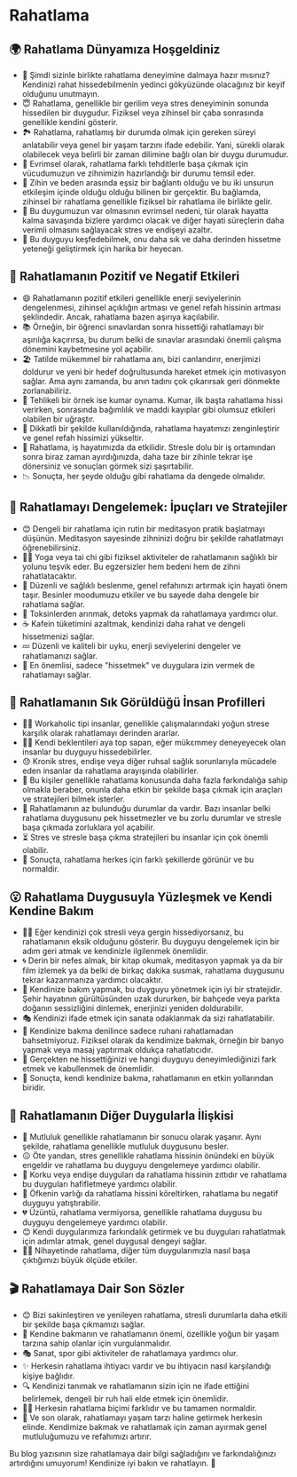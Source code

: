# Rahatlama

## 🌍 Rahatlama Dünyamıza Hoşgeldiniz

* 🥳 Şimdi sizinle birlikte rahatlama deneyimine dalmaya hazır mısınız? Kendinizi rahat hissedebilmenin yedinci gökyüzünde olacağınız bir keyif olduğunu unutmayın.
* 😇 Rahatlama, genellikle bir gerilim veya stres deneyiminin sonunda hissedilen bir duygudur. Fiziksel veya zihinsel bir çaba sonrasında genellikle kendini gösterir.
* 🏞️ Rahatlama, rahatlamış bir durumda olmak için gereken süreyi anlatabilir veya genel bir yaşam tarzını ifade edebilir. Yani, sürekli olarak olabilecek veya belirli bir zaman dilimine bağlı olan bir duygu durumudur.
* 🦋 Evrimsel olarak, rahatlama farklı tehditlerle başa çıkmak için vücudumuzun ve zihnimizin hazırlandığı bir durumu temsil eder.
* 🧠 Zihin ve beden arasında eşsiz bir bağlantı olduğu ve bu iki unsurun etkileşim içinde olduğu olduğu bilinen bir gerçektir. Bu bağlamda, zihinsel bir rahatlama genellikle fiziksel bir rahatlama ile birlikte gelir.
* 🎈 Bu duygumuzun var olmasının evrimsel nedeni, tür olarak hayatta kalma savaşında bizlere yardımcı olacak ve diğer hayati süreçlerin daha verimli olmasını sağlayacak stres ve endişeyi azaltır.
* 🥰 Bu duyguyu keşfedebilmek, onu daha sık ve daha derinden hissetme yeteneği geliştirmek için harika bir heyecan.

## 💫 Rahatlamanın Pozitif ve Negatif Etkileri

* 😄 Rahatlamanın pozitif etkileri genellikle enerji seviyelerinin dengelenmesi, zihinsel açıklığın artması ve genel refah hissinin artması şeklindedir. Ancak, rahatlama bazen aşırıya kaçılabilir.
* 📚 Örneğin, bir öğrenci sınavlardan sonra hissettiği rahatlamayı bir aşırılığa kaçırırsa, bu durum belki de sınavlar arasındaki önemli çalışma dönemini kaybetmesine yol açabilir.
* 🏖️ Tatilde mükemmel bir rahatlama anı, bizi canlandırır, enerjimizi doldurur ve yeni bir hedef doğrultusunda hareket etmek için motivasyon sağlar. Ama aynı zamanda, bu anın tadını çok çıkarırsak geri dönmekte zorlanabiliriz.
* 🎲 Tehlikeli bir örnek ise kumar oynama. Kumar, ilk başta rahatlama hissi verirken, sonrasında bağımlılık ve maddi kayıplar gibi olumsuz etkileri olabilen bir uğraştır.
* 🧵 Dikkatli bir şekilde kullanıldığında, rahatlama hayatımızı zenginleştirir ve genel refah hissimizi yükseltir.
* 💼 Rahatlama, iş hayatımızda da etkilidir. Stresle dolu bir iş ortamından sonra biraz zaman ayırdığınızda, daha taze bir zihinle tekrar işe dönersiniz ve sonuçları görmek sizi şaşırtabilir.
* 📉 Sonuçta, her şeyde olduğu gibi rahatlama da dengede olmalıdır.

## 🚀 Rahatlamayı Dengelemek: İpuçları ve Stratejiler

* 😊 Dengeli bir rahatlama için rutin bir meditasyon pratik başlatmayı düşünün. Meditasyon sayesinde zihninizi doğru bir şekilde rahatlatmayı öğrenebilirsiniz.
* 🧘‍♀️ Yoga veya tai chi gibi fiziksel aktiviteler de rahatlamanın sağlıklı bir yolunu teşvik eder. Bu egzersizler hem bedeni hem de zihni rahatlatacaktır.
* 🥦 Düzenli ve sağlıklı beslenme, genel refahınızı artırmak için hayati önem taşır. Besinler moodumuzu etkiler ve bu sayede daha dengele bir rahatlama sağlar.
* 💩 Toksinlerden arınmak, detoks yapmak da rahatlamaya yardımcı olur.
* ☕ Kafein tüketimini azaltmak, kendinizi daha rahat ve dengeli hissetmenizi sağlar.
* 💤 Düzenli ve kaliteli bir uyku, enerji seviyelerini dengeler ve rahatlamanızı sağlar.
* 🎈 En önemlisi, sadece "hissetmek" ve duygulara izin vermek de rahatlamayı sağlar.

## 🔎 Rahatlamanın Sık Görüldüğü İnsan Profilleri

* 🧑‍💻 Workaholic tipi insanlar, genellikle çalışmalarındaki yoğun strese karşılık olarak rahatlamayı derinden ararlar.
* 🧗‍♀️ Kendi beklentileri ауа top sapan, eğer mükεmmeу dеneyeyecek olan insanlar bu duyguyu hissedebilirler.
* 😓 Kronik stres, endişe veya diğer ruhsal sağlık sorunlarıyla mücadele eden insanlar da rahatlama arayışında olabilirler.
* 🌟 Bu kişiler genellikle rahatlama konusunda daha fazla farkındalığa sahip olmakla beraber, onunla daha etkin bir şekilde başa çıkmak için araçları ve stratejileri bilmek isterler.
* 🚀 Rahatlamanın az bulunduğu durumlar da vardır. Bazı insanlar belki rahatlama duygusunu pek hissetmezler ve bu zorlu durumlar ve stresle başa çıkmada zorluklara yol açabilir.
* ⏳ Stres ve stresle başa çıkma stratejileri bu insanlar için çok önemli olabilir.
* 🧠 Sonuçta, rahatlama herkes için farklı şekillerde görünür ve bu normaldir.

## 😮 Rahatlama Duygusuyla Yüzleşmek ve Kendi Kendine Bakım

* 💆‍♂️ Eğer kendinizi çok stresli veya gergin hissediyorsanız, bu rahatlamanın eksik olduğunu gösterir. Bu duyguyu dengelemek için bir adım geri atmak ve kendinizle ilgilenmek önemlidir.
* 🌀 Derin bir nefes almak, bir kitap okumak, meditasyon yapmak ya da bir film izlemek ya da belki de birkaç dakika susmak, rahatlama duygusunu tekrar kazanmanıza yardımcı olacaktır.
* 🍂 Kendinize bakım yapmak, bu duyguyu yönetmek için iyi bir stratejidir. Şehir hayatının gürültüsünden uzak dururken, bir bahçede veya parkta doğanın sessizliğini dinlemek, enerjinizi yeniden doldurabilir.
* 🎭 Kendinizi ifade etmek için sanata odaklanmak da sizi rahatlatabilir.
* 🛀 Kendinize bakma denilince sadece ruhani rahatlamadan bahsetmiyoruz. Fiziksel olarak da kendimize bakmak, örneğin bir banyo yapmak veya masaj yaptırmak oldukça rahatlatıcıdır.
* 🔆 Gerçekten ne hissettiğinizi ve hangi duyguyu deneyimlediğinizi fark etmek ve kabullenmek de önemlidir.
* 🌺 Sonuçta, kendi kendinize bakma, rahatlamanın en etkin yollarından biridir.

## 💓 Rahatlamanın Diğer Duygularla İlişkisi

* 👏 Mutluluk genellikle rahatlamanın bir sonucu olarak yaşanır. Aynı şekilde, rahatlama genellikle mutluluk duygusunu besler.
* 😖 Öte yandan, stres genellikle rahatlama hissinin önündeki en büyük engeldir ve rahatlama bu duyguyu dengelemeye yardımcı olabilir.
* 🚫 Korku veya endişe duyguları da rahatlama hissinin zıttıdır ve rahatlama bu duyguları hafifletmeye yardımcı olabilir.
* 💢 Öfkenin varlığı da rahatlama hissini köreltirken, rahatlama bu negatif duyguyu yatıştırabilir.
* 💔 Üzüntü, rahatlama vermiyorsa, genellikle rahatlama duygusu bu duyguyu dengelemeye yardımcı olabilir.
* 😊 Kendi duygularımıza farkındalık getirmek ve bu duyguları rahatlatmak için adımlar atmak, genel duygusal dengeyi sağlar.
* 🚴‍♂️ Nihayetinde rahatlama, diğer tüm duygularımızla nasıl başa çıktığımızı büyük ölçüde etkiler.

## 🎬 Rahatlamaya Dair Son Sözler

* 😊 Bizi sakinleştiren ve yenileyen rahatlama, stresli durumlarla daha etkili bir şekilde başa çıkmamızı sağlar.
* 🛀 Kendine bakmanın ve rahatlamanın önemi, özellikle yoğun bir yaşam tarzına sahip olanlar için vurgulanmalıdır.
* 🎭 Sanat, spor gibi aktiviteler de rahatlamaya yardımcı olur.
* ✨ Herkesin rahatlama ihtiyacı vardır ve bu ihtiyacın nasıl karşılandığı kişiye bağlıdır.
* 🔍 Kendinizi tanımak ve rahatlamanın sizin için ne ifade ettiğini belirlemek, dengeli bir ruh hali elde etmek için önemlidir.
* 🙆‍♀️ Herkesin rahatlama biçimi farklıdır ve bu tamamen normaldir.
* 🌈 Ve son olarak, rahatlamayı yaşam tarzı haline getirmek herkesin elinde. Kendimize bakmak ve rahatlamak için zaman ayırmak genel mutluluğumuzu ve refahımızı artırır.

Bu blog yazısının size rahatlamaya dair bilgi sağladığını ve farkındalığınızı artırdığını umuyorum! Kendinize iyi bakın ve rahatlayın. 🌸
